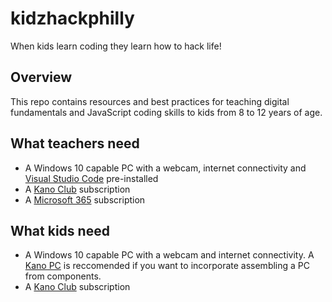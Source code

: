 # kidzhackphilly
 When kids learn coding they learn how to hack life!
 
## Overview
 This repo contains resources and best practices for teaching digital fundamentals and JavaScript coding skills to kids from 8 to 12 years of age. 
 
## What teachers need

 * A Windows 10 capable PC with a webcam, internet connectivity and [Visual Studio Code](https://code.visualstudio.com/) pre-installed
 * A [Kano Club](https://club.kano.me/) subscription
 * A [Microsoft 365](https://www.microsoft.com/en-us/microsoft-365) subscription

## What kids need

 * A Windows 10 capable PC with a webcam and internet connectivity. A [Kano PC](https://kano.me/us/store/products/kano-pc) is reccomended if you want to incorporate assembling a PC from components.
 * A [Kano Club](https://club.kano.me/) subscription
